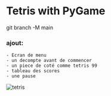 # Tetris with PyGame

git branch -M main

### ajout:
    - Ecran de menu 
    - un decompte avant de commencer
    - un piece de coté comme tetris 99
    - tableau des scores
    - une pause

![tetris](https://github.com/MmeOokamy/pygame-tetris/asset/img/pygame_tetris.png?raw=true)